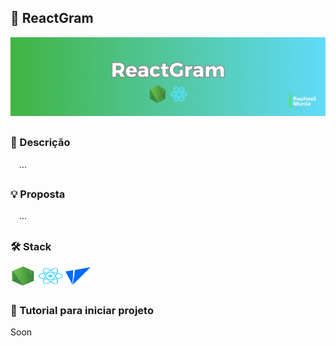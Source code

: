 ## 📌 ReactGram

<img src="./Banner ReactGram.png"/>

##

### 📄 Descrição
<p>&emsp;...</p>

##

### 💡 Proposta
<p>&emsp;...</p>

##

### 🛠️ Stack
<div>
  <img align="center" alt="Rapha-NodeJs" height="30" width="40" src="https://raw.githubusercontent.com/devicons/devicon/master/icons/nodejs/nodejs-original.svg">
  <img align="center" alt="Rapha-React" height="30" width="40" src="https://raw.githubusercontent.com/devicons/devicon/master/icons/react/react-original.svg">
  <img align="center" alt="Rapha-Vite" height="30" width="40" src="https://raw.githubusercontent.com/devicons/devicon/master/icons/vite/vite-original.svg">
</div>

##

### 🧭 Tutorial para iniciar projeto
<p>Soon</p>
